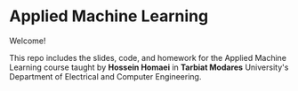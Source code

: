 # Applied Machine Learning
Welcome!

This repo includes the slides, code, and homework for the Applied Machine Learning course taught by **Hossein Homaei** in **Tarbiat Modares** University's Department of Electrical and Computer Engineering.
